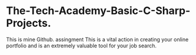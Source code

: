 # The-Tech-Academy-Basic-C-Sharp-Projects.
This is mine Github. assingment  This is a vital action in creating your online portfolio and is an extremely valuable tool for your job search.
